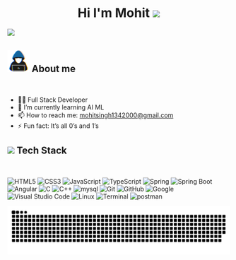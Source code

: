 <h1 align="center"><b>Hi I'm Mohit </b><img src="https://media.giphy.com/media/hvRJCLFzcasrR4ia7z/giphy.gif" width="35"></h1>

![](https://github.com/halfrost/halfrost/blob/master/icons/header_.png)

<!--- 
  **mohitpsingh/mohitpsingh** is a ✨ _special_ ✨ repository because its `README.md` (this file) appears on your GitHub profile.
  Here are some ideas to get you started:
-->

## <picture><img src = "https://github.com/0xAbdulKhalid/0xAbdulKhalid/raw/main/assets/mdImages/about_me.gif" width = 50px></picture> **About me**
<br>

- 🧑‍💻 Full Stack Developer
- 🌱 I’m currently learning AI ML
- 📫 How to reach me: mohitsingh1342000@gmail.com
- ⚡ Fun fact: It’s all 0’s and 1’s


## <img src="https://media2.giphy.com/media/QssGEmpkyEOhBCb7e1/giphy.gif?cid=ecf05e47a0n3gi1bfqntqmob8g9aid1oyj2wr3ds3mg700bl&rid=giphy.gif" width ="25"><b> Tech Stack</b>
<br>
<p align="center">
 
   ![HTML5](https://img.shields.io/badge/HTML5%20-%23E34F26.svg?style=for-the-badge&logo=html5&logoColor=white)
   ![CSS3](https://img.shields.io/badge/CSS%20-%231572B6.svg?style=for-the-badge&logo=css3&logoColor=white)
   ![JavaScript](https://img.shields.io/badge/JavaScript%20-%23F7DF1E.svg?style=for-the-badge&logo=javascript&logoColor=black)
   ![TypeScript](https://img.shields.io/badge/TypeScript-%231572B6?style=for-the-badge&logo=TypeScript&logoColor=white)
   ![Spring](https://img.shields.io/badge/Spring-%6DB33F?style=for-the-badge&logo=Spring&logoColor=white)
   ![Spring Boot](https://img.shields.io/badge/SpringBoot-%6DB33F?style=for-the-badge&logo=SpringBoot&logoColor=white)
   ![Angular](https://img.shields.io/badge/Angular-E23237?style=for-the-badge&logo=Angular&logoColor=white)
   ![C](https://img.shields.io/badge/C%20-%232370ED.svg?style=for-the-badge&logo=c&logoColor=white)
   ![C++](https://img.shields.io/badge/C++%20-%2300599C.svg?style=for-the-badge&logo=c%2B%2B&logoColor=white)
   ![mysql](https://img.shields.io/badge/mysql-4285F4?style=for-the-badge&logo=mysql&logoColor=white)
   ![Git](https://img.shields.io/badge/git-%23F05033.svg?style=for-the-badge&logo=git&logoColor=white)
   ![GitHub](https://img.shields.io/badge/github-%23121011.svg?style=for-the-badge&logo=github&logoColor=white)
   ![Google](https://img.shields.io/badge/google-%234285F4.svg?style=for-the-badge&logo=google&logoColor=white)
   ![Visual Studio Code](https://img.shields.io/badge/Visual%20Studio%20Code-0078d7.svg?style=for-the-badge&logo=visual-studio-code&logoColor=white)
   ![Linux](https://img.shields.io/badge/Linux-FCC624?style=for-the-badge&logo=linux&logoColor=black) 
   ![Terminal](https://img.shields.io/badge/Terminal-%23054020?style=for-the-badge&logo=gnu-bash&logoColor=white)
   ![postman](https://img.shields.io/badge/postman-FF6C37?style=for-the-badge&logo=postman&logoColor=white)
   
</p>

<div align="center">
  <img  src="https://github.com/1999AZZAR/1999AZZAR/blob/main/resources/img/grid-snake.svg"
       alt="snake" /></a>
</div>

<br><br>


